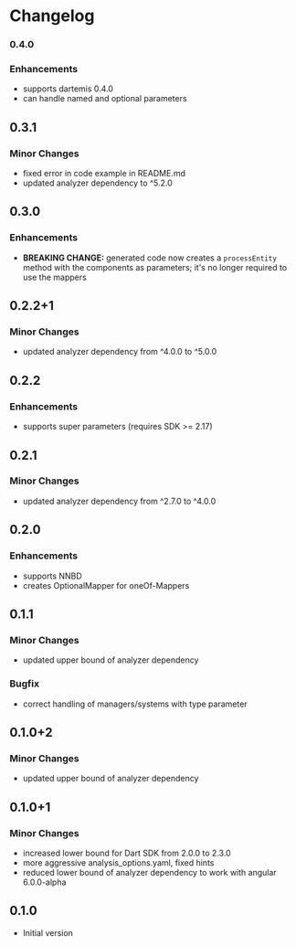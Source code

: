 # Changelog

### 0.4.0
### Enhancements
- supports dartemis 0.4.0
- can handle named and optional parameters

## 0.3.1
### Minor Changes
- fixed error in code example in README.md
- updated analyzer dependency to ^5.2.0

## 0.3.0
### Enhancements
- **BREAKING CHANGE:** generated code now creates a `processEntity` method with the
  components as parameters; it's no longer required to use the mappers

## 0.2.2+1
### Minor Changes
- updated analyzer dependency from ^4.0.0 to ^5.0.0

## 0.2.2
### Enhancements
- supports super parameters (requires SDK >= 2.17)

## 0.2.1
### Minor Changes
- updated analyzer dependency from ^2.7.0 to ^4.0.0 

## 0.2.0
### Enhancements
- supports NNBD
- creates OptionalMapper for oneOf-Mappers 

## 0.1.1
### Minor Changes
- updated upper bound of analyzer dependency
### Bugfix
- correct handling of managers/systems with type parameter

## 0.1.0+2
### Minor Changes
- updated upper bound of analyzer dependency

## 0.1.0+1
### Minor Changes
- increased lower bound for Dart SDK from 2.0.0 to 2.3.0
- more aggressive analysis_options.yaml, fixed hints 
- reduced lower bound of analyzer dependency to work with angular 6.0.0-alpha

## 0.1.0

- Initial version
